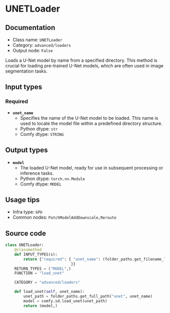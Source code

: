 # UNETLoader
## Documentation
- Class name: `UNETLoader`
- Category: `advanced/loaders`
- Output node: `False`

Loads a U-Net model by name from a specified directory. This method is crucial for loading pre-trained U-Net models, which are often used in image segmentation tasks.
## Input types
### Required
- **`unet_name`**
    - Specifies the name of the U-Net model to be loaded. This name is used to locate the model file within a predefined directory structure.
    - Python dtype: `str`
    - Comfy dtype: `STRING`
## Output types
- **`model`**
    - The loaded U-Net model, ready for use in subsequent processing or inference tasks.
    - Python dtype: `torch.nn.Module`
    - Comfy dtype: `MODEL`
## Usage tips
- Infra type: `GPU`
- Common nodes: `PatchModelAddDownscale,Reroute`


## Source code
```python
class UNETLoader:
    @classmethod
    def INPUT_TYPES(s):
        return {"required": { "unet_name": (folder_paths.get_filename_list("unet"), ),
                             }}
    RETURN_TYPES = ("MODEL",)
    FUNCTION = "load_unet"

    CATEGORY = "advanced/loaders"

    def load_unet(self, unet_name):
        unet_path = folder_paths.get_full_path("unet", unet_name)
        model = comfy.sd.load_unet(unet_path)
        return (model,)

```
